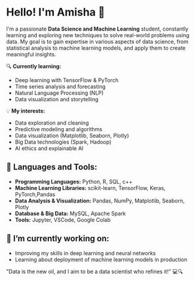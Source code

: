 # Hello! I'm Amisha 👋

I'm a passionate **Data Science and Machine Learning** student, constantly learning and exploring new techniques to solve real-world problems using data. My goal is to gain expertise in various aspects of data science, from statistical analysis to machine learning models, and apply them to create meaningful insights.

🔍 **Currently learning:**  
- Deep learning with TensorFlow & PyTorch  
- Time series analysis and forecasting  
- Natural Language Processing (NLP)  
- Data visualization and storytelling  

💡 **My interests:**  
- Data exploration and cleaning  
- Predictive modeling and algorithms  
- Data visualization (Matplotlib, Seaborn, Plotly)  
- Big Data technologies (Spark, Hadoop)  
- AI ethics and explainable AI  

## 🧰 Languages and Tools:
- **Programming Languages:** Python, R, SQL, c++
- **Machine Learning Libraries:** scikit-learn, TensorFlow, Keras, PyTorch,Pandas
- **Data Analysis & Visualization:** Pandas, NumPy, Matplotlib, Seaborn, Plotly
- **Database & Big Data:** MySQL, Apache Spark
- **Tools:** Jupyter, VSCode, Google Colab


## 🌱 I’m currently working on:
- Improving my skills in deep learning and neural networks
- Learning about deployment of machine learning models in production

"Data is the new oil, and I aim to be a data scientist who refines it!" 💻🔍

